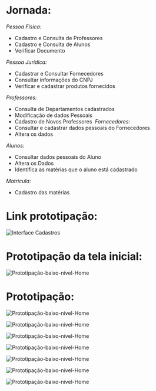 # Jornada:

*Pessoa Física:*
- Cadastro e Consulta de Professores
- Cadastro e Consulta de Alunos
- Verificar Documento

*Pessoa Jurídica:* ​
- Cadastrar e Consultar Fornecedores
- Consultar informações do CNPJ
- Verificar e cadastrar produtos fornecidos

*Professores:*
- Consulta de Departamentos cadastrados
- Modificação de dados Pessoais
- Cadastro de Novos Professores
 ​
*Fornecedores:* ​
- Consultar e cadastrar dados pessoais do Fornecedores
- Altera os dados

*Alunos:*
- Consultar dados pessoais do Aluno
- Altera os Dados
- Identifica as matérias que o aluno está cadastrado

*Matricula:*

- Cadastro das matérias 

# Link prototipação: 
![Interface Cadastros](https://www.figma.com/design/RKzQXyTxSzX6q9LCPgE6vK/PI?node-id=0-1&t=mhex3V4tjRp2cRx0-1)

# Prototipação da tela inicial:

![Prototipação-baixo-nível-Home](documentacao/prototipacao/prototipacao-baixo-nivel.png)

# Prototipação:

![Prototipação-baixo-nível-Home](documentacao/prototipacao/prototipo-home-top.png)



![Prototipação-baixo-nível-Home](documentacao/prototipacao/prototipo-home-down.png)



![Prototipação-baixo-nível-Home](documentacao/prototipacao/prototipo-apresentacao.png)



![Prototipação-baixo-nível-Home](documentacao/prototipacao/prototipo-shop-top.png)



![Prototipação-baixo-nível-Home](documentacao/prototipacao/prototipo-shop-down.png)



![Prototipação-baixo-nível-Home](documentacao/prototipacao/prototipo-carrinho-top.png)



![Prototipação-baixo-nível-Home](documentacao/prototipacao/prototipo-carrinho-down.png)


